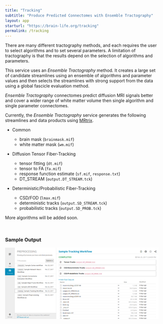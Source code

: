 ```yaml
---
title: "Tracking"
subtitle: "Produce Predicted Connectomes with Ensemble Tractography"
layout: app
starturl: "https://brain-life.org/tracking"
permalink: /tracking
---
```


There are many different tractography methods, and each requires the user to select algorithms and to set several parameters. A limitation of tractography is that the results depend on the selection of algorithms and parameters. 

This service uses an *Ensemble Tractography* method. It creates a large set of candidate streamlines using an ensemble of algorithms and parameter values and then selects the streamlines with strong support from the data using a global fascicle evaluation method. 

*Ensemble Tractography* connectomes predict diffusion MRI signals better and cover a wider range of white matter volume then single algorithm and single parameter connectomes.

Currently, the *Ensemble Tractography* service generates the following streamlines and data products using [MRtrix](http://www.mrtrix.org).

* Common
  * brain mask (`brainmask.mif`)
  * white matter mask (`wm.mif`) 

* Diffusion Tensor Fiber-Tracking
  * tensor fitting (`dt.mif`)
  * tensor to FA (`fa.mif`) 
  * response function estimate (`sf.mif`, `response.txt`)
  * DT_STREAM (`output.DT_STREAM.tck`)

* Deterministic/Probabilistic Fiber-Tracking
  * CSD/FOD (`lmax.mif`)
  * deterministic tracks (`output.SD_STREAM.tck`) 
  * probabilistic tracks (`output.SD_PROB.tck`) 

More algorithms will be added soon.

<br>
<h3>Sample Output</h3>
<center>
<img src="/images/screenshots/tracking.png" class="screenshot">
</center>
<br>
